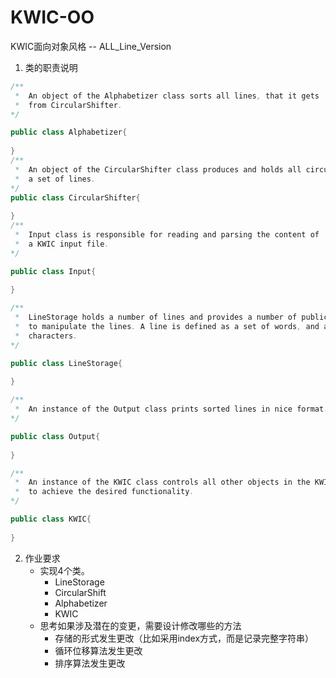 # KWIC-OO #

KWIC面向对象风格 -- ALL_Line_Version

1. 类的职责说明
```java
/**
 *  An object of the Alphabetizer class sorts all lines, that it gets
 *  from CircularShifter. 
*/

public class Alphabetizer{
    
}
/**
 *  An object of the CircularShifter class produces and holds all circular shifts of
 *  a set of lines. 
*/
public class CircularShifter{
    
}
/**
 *  Input class is responsible for reading and parsing the content of 
 *  a KWIC input file. 
*/

public class Input{
    
}

/**
 *  LineStorage holds a number of lines and provides a number of public methods
 *  to manipulate the lines. A line is defined as a set of words, and a word consists of a number of
 *  characters. 
*/

public class LineStorage{
    
}

/**
 *  An instance of the Output class prints sorted lines in nice format.
*/

public class Output{
    
}

/**
 *  An instance of the KWIC class controls all other objects in the KWIC system
 *  to achieve the desired functionality. 
*/

public class KWIC{
    
}
```
2. 作业要求
   + 实现4个类。    
        - LineStorage
        - CircularShift
        - Alphabetizer
        - KWIC
   + 思考如果涉及潜在的变更，需要设计修改哪些的方法
        - 存储的形式发生更改（比如采用index方式，而是记录完整字符串）
        - 循环位移算法发生更改
        - 排序算法发生更改
   
   